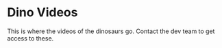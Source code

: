 # Dino Videos

This is where the videos of the dinosaurs go. Contact the dev team to get access to these.